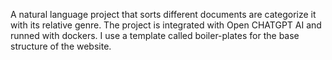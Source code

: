 A natural language project that sorts different documents are categorize it with its relative genre. The project is integrated with Open CHATGPT AI and runned with dockers. I use a template called boiler-plates for the base structure of the website.